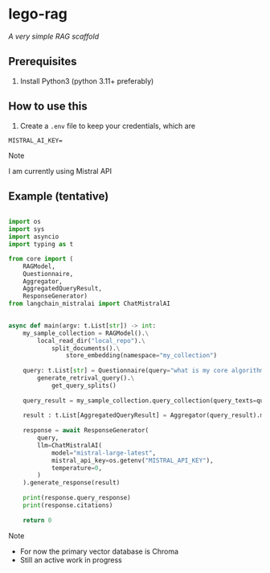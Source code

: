 # lego-rag
*A very simple RAG scaffold*

## Prerequisites
1. Install Python3 (python 3.11+ preferably)

## How to use this
1. Create a `.env` file to keep your credentials, which are
```env
MISTRAL_AI_KEY=
```
> [!Note]
> I am currently using Mistral API


## Example (tentative)

```python

import os
import sys
import asyncio
import typing as t

from core import (
    RAGModel, 
    Questionnaire, 
    Aggregator, 
    AggregatedQueryResult,
    ResponseGenerator)        
from langchain_mistralai import ChatMistralAI

 
async def main(argv: t.List[str]) -> int:
    my_sample_collection = RAGModel().\
        local_read_dir("local_repo").\
            split_documents().\
                store_embedding(namespace="my_collection")
                
    query: t.List[str] = Questionnaire(query="what is my core algorithm?",).\
        generate_retrival_query().\
            get_query_splits()
            
    query_result = my_sample_collection.query_collection(query_texts=query, n_results=2,)
    
    result : t.List[AggregatedQueryResult] = Aggregator(query_result).merge_query_results()
    
    response = await ResponseGenerator(
        query,
        llm=ChatMistralAI(
            model="mistral-large-latest", 
            mistral_api_key=os.getenv("MISTRAL_API_KEY"), 
            temperature=0,
        )
    ).generate_response(result)
    
    print(response.query_response)
    print(response.citations)
    
    return 0
```
> [!Note]
> - For now the primary vector database is Chroma
> - Still an active work in progress